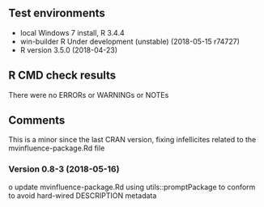 ## Test environments
* local Windows 7 install, R 3.4.4
* win-builder R Under development (unstable) (2018-05-15 r74727)
* R version 3.5.0 (2018-04-23)

## R CMD check results
There were no ERRORs or WARNINGs or NOTEs

## Comments
This is a minor since the last CRAN version, fixing infellicites related to the
mvinfluence-package.Rd file

### Version 0.8-3 (2018-05-16)

o update mvinfluence-package.Rd using utils::promptPackage to conform to avoid hard-wired DESCRIPTION metadata

